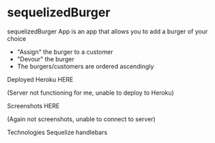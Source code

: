 # sequelizedBurger

sequelizedBurger App is an app that allows you to add a burger of your choice
- "Assign" the burger to a customer
- "Devour" the burger
- The burgers/customers are ordered ascendingly

Deployed Heroku
HERE

(Server not functioning for me, unable to deploy to Heroku)

Screenshots
HERE

(Again not screenshots, unable to connect to server)

Technologies
Sequelize
handlebars
